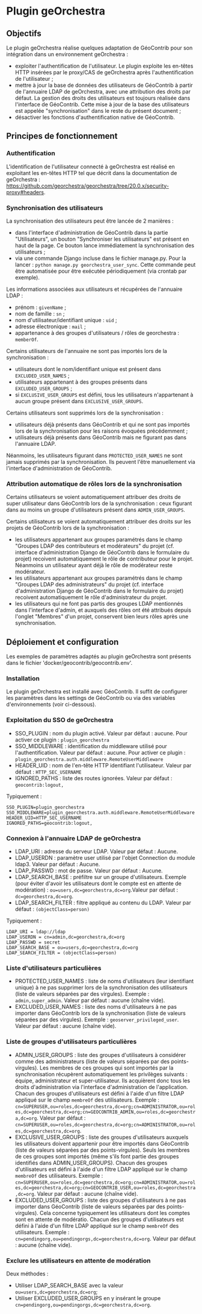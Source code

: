 
# Plugin geOrchestra

## Objectifs

Le plugin geOrchestra réalise quelques adaptation de GéoContrib pour son intégration dans un environnement geOrchestra :
* exploiter l'authentification de l'utilisateur. Le plugin exploite les en-têtes HTTP insérées par le proxy/CAS de
geOrchestra après l'authentification de l'utilisateur ;
* mettre à jour la base de données des utilisateurs de GéoContrib à partir de l'annuaire LDAP de geOrchestra, avec une 
attribution des droits par défaut. La gestion des droits des utilisateurs est toujours réalisée dans l'interface de 
GéoContrib. Cette mise à jour de la base des utilisateurs est appelée "synchronisation" dans le reste du présent 
document ;
* désactiver les fonctions d'authentification native de GéoContrib.

## Principes de fonctionnement

### Authentification

L'identification de l'utilisateur connecté à geOrchestra est réalisé en exploitant les en-têtes HTTP tel que décrit
dans la documentation de geOrchestra : https://github.com/georchestra/georchestra/tree/20.0.x/security-proxy#headers.

### Synchronisation des utilisateurs

La synchronisation des utilisateurs peut être lancée de 2 manières :
* dans l'interface d'administration de GéoContrib dans la partie "Utilisateurs", un bouton
"Synchroniser les utilisateurs" est présent en haut de la page. Ce bouton lance immédiatement la synchronisation des
utilisateurs ;
* via une commande Django incluse dans le fichier manage.py. Pour la lancer : `python manage.py georchestra_user_sync`.
Cette commande peut être automatisée pour être exécutée périodiquement (via crontab par exemple).

Les informations associées aux utilisateurs et récupérées de l'annuaire LDAP :
* prénom : `givenName` ;
* nom de famille : `sn` ;
* nom d'utilisateur/identifiant unique : `uid` ;
* adresse électronique : `mail` ;
* appartenance à des groupes d'utilisateurs / rôles de georchestra : `memberOf`.

Certains utilisateurs de l'annuaire ne sont pas importés lors de la synchronisation :
* utilisateurs dont le nom/identifiant unique est présent dans `EXCLUDED_USER_NAMES` ;
* utilisateurs appartenant à des groupes présents dans `EXCLUDED_USER_GROUPS` ;
* si `EXCLUSIVE_USER_GROUPS` est défini, tous les utilisateurs n'appartenant à aucun groupe présent dans
`EXCLUSIVE_USER_GROUPS`.

Certains utilisateurs sont supprimés lors de la synchronisation :
* utilisateurs déjà présents dans GéoContrib et qui ne sont pas importés lors de la synchronisation pour les raisons
évoquées précédemment ;
* utilisateurs déjà présents dans GéoContrib mais ne figurant pas dans l'annuaire LDAP.

Néanmoins, les utilisateurs figurant dans `PROTECTED_USER_NAMES` ne sont jamais supprimés par la synchronisation. Ils
peuvent l'être manuellement via l'interface d'administration de GéoContrib.

### Attribution automatique de rôles lors de la synchronisation

Certains utilisateurs se voient automatiquement attribuer des droits de super utilisateur dans GéoContrib lors de la
synchronisation : ceux figurant dans au moins un groupe d'utilisateurs présent dans `ADMIN_USER_GROUPS`.

Certains utilisateurs se voient automatiquement attribuer des droits sur les projets de GéoContrib lors de la 
synchronisation :
* les utilisateurs appartenant aux groupes paramétrés dans le champ "Groupes LDAP des contributeurs et modérateurs" du
projet (cf. interface d'administration Django de GéoContrib dans le formulaire du projet) recoivent automatiquement le 
rôle de contributeur pour le projet. Néanmoins un utilisateur ayant déjà le rôle de modérateur reste modérateur.
* les utilisateurs appartenant aux groupes paramétrés dans le champ "Groupes LDAP des administrateurs" du
projet (cf. interface d'administration Django de GéoContrib dans le formulaire du projet) recoivent automatiquement le 
rôle d'administrateur du projet.
* les utilisateurs qui ne font pas partis des groupes LDAP mentionnés dans l'interface d'admin, et auxquels des rôles
ont été attribués depuis l'onglet "Membres" d'un projet, conservent bien leurs rôles après une synchronisation.

## Déploiement et configuration

Les exemples de paramètres adaptés au plugin geOrchestra sont présents dans le fichier
'docker/geocontrib/geocontrib.env'.

### Installation

Le plugin geOrchestra est installé avec GéoContrib.
Il suffit de configurer les paramètres dans les settings de GéoContrib ou via des variables d'environnements 
(voir ci-dessous).

### Exploitation du SSO de geOrchestra

* SSO_PLUGIN : nom du plugin activé. Valeur par défaut : aucune. Pour activer ce plugin : `plugin_georchestra`
* SSO_MIDDLEWARE : identification du middleware utilisé pour l'authentification. Valeur par défaut : aucune. Pour 
activer ce plugin : `plugin_georchestra.auth.middleware.RemoteUserMiddleware`
* HEADER_UID : nom de l'en-tête HTTP identifiant l'utilisateur. Valeur par défaut : `HTTP_SEC_USERNAME`
* IGNORED_PATHS : liste des routes ignorées. Valeur par défaut : `geocontrib:logout,`

Typiquement :
```
SSO_PLUGIN=plugin_georchestra
SSO_MIDDLEWARE=plugin_georchestra.auth.middleware.RemoteUserMiddleware
HEADER_UID=HTTP_SEC_USERNAME
IGNORED_PATHS=geocontrib:logout,
```

### Connexion à l'annuaire LDAP de geOrchestra

* LDAP_URI : adresse du serveur LDAP. Valeur par défaut : Aucune.
* LDAP_USERDN : paramètre user utilisé par l'objet Connection du module ldap3. Valeur par défaut : Aucune.
* LDAP_PASSWD : mot de passe. Valeur par défaut : Aucune.
* LDAP_SEARCH_BASE : préfiltre sur un groupe d'utilisateurs. Exemple (pour éviter d'avoir les utilisateurs dont le
compte est en attente de modération) : `ou=users,dc=georchestra,dc=org`.Valeur par défaut : `dc=georchestra,dc=org`.
* LDAP_SEARCH_FILTER : filtre appliqué au contenu du LDAP. Valeur par défaut : `(objectClass=person)`

Typiquement :
```
LDAP_URI = ldap://ldap
LDAP_USERDN = cn=admin,dc=georchestra,dc=org
LDAP_PASSWD = secret
LDAP_SEARCH_BASE = ou=users,dc=georchestra,dc=org
LDAP_SEARCH_FILTER = (objectClass=person)
```

### Liste d'utilisateurs particulières

* PROTECTED_USER_NAMES : liste de noms d'utilisateurs (leur identifiant unique) à ne pas supprimer lors de la
synchronisation des utilisateurs (liste de valeurs séparées par des virgules). Exemple : `admin,super_admin`. Valeur
par défaut : aucune (chaîne vide).
* EXCLUDED_USER_NAMES : liste des noms d'utilisateurs à ne pas importer dans GéoContrib lors de la synchronisation
(liste de valeurs séparées par des virgules). Exemple : `geoserver_privileged_user`. Valeur par défaut : aucune 
(chaîne vide).

### Liste de groupes d'utilisateurs particulières

* ADMIN_USER_GROUPS : liste des groupes d'utilisateurs à considérer comme des administrateurs (liste de valeurs
séparées par des points-virgules). Les membres de ces groupes qui sont importés par la synchronisation récupèrent
automatiquement les privilèges suivants : équipe, administrateur et super-utilisateur. Ils acquièrent donc tous les
droits d'administration via l'interface d'administration de l'application. Chacun des groupes d'utilisateurs est défini
à l'aide d'un filtre LDAP appliqué sur le champ `membreOf` des utilisateurs.
Exemple : `cn=SUPERUSER,ou=roles,dc=georchestra,dc=org;cn=ADMINISTRATOR,ou=roles,dc=georchestra,dc=org;cn=GEOCONTRIB_ADMIN,ou=roles,dc=georchestra,dc=org`.
Valeur par défaut : `cn=SUPERUSER,ou=roles,dc=georchestra,dc=org;cn=ADMINISTRATOR,ou=roles,dc=georchestra,dc=org`.
* EXCLUSIVE_USER_GROUPS : liste des groupes d'utilisateurs auxquels les utilisateurs doivent appartenir pour être
importés dans GéoContrib (liste de valeurs séparées par des points-virgules). Seuls les membres de ces groupes sont
importés (même s'ils font partie des groupes identifiés dans ADMIN_USER_GROUPS). Chacun des groupes d'utilisateurs est
défini à l'aide d'un filtre LDAP appliqué sur le champ `membreOf` des utilisateurs.
Exemple : `cn=SUPERUSER,ou=roles,dc=georchestra,dc=org;cn=ADMINISTRATOR,ou=roles,dc=georchestra,dc=org;cn=GEOCONTRIB_USER,ou=roles,dc=georchestra,dc=org`.
Valeur par défaut : aucune (chaîne vide).
* EXCLUDED_USER_GROUPS : liste des groupes d'utilisateurs à ne pas importer dans GéoContrib (liste de valeurs séparées
par des points-virgules). Cela concerne typiquement les utilisateurs dont les comptes sont en attente de modératio.
Chacun des groupes d'utilisateurs est défini à l'aide d'un filtre LDAP appliqué sur le champ `membreOf` des
utilisateurs. Exemple : `cn=pendingorg,ou=pendingorgs,dc=georchestra,dc=org`. Valeur par défaut : aucune (chaîne vide).

### Exclure les utilisateurs en attente de modération

Deux méthodes :
* Utiliser LDAP_SEARCH_BASE avec la valeur `ou=users,dc=georchestra,dc=org`;
* Utiliser EXCLUDED_USER_GROUPS en y insérant le groupe `cn=pendingorg,ou=pendingorgs,dc=georchestra,dc=org`.
